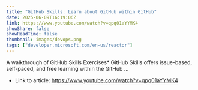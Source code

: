 ```yaml
---
title: "GitHub Skills: Learn about GitHub within GitHub"
date: 2025-06-09T16:19:06Z
link: https://www.youtube.com/watch?v=qpq01aYYMK4
showShare: false
showReadTime: false
thumbnail: images/devops.png
tags: ["developer.microsoft.com/en-us/reactor"]
---
```

A walkthrough of GitHub Skills Exercises* GitHub Skills offers issue-based, self-paced, and free learning within the GitHub ...

- Link to article: https://www.youtube.com/watch?v=qpq01aYYMK4